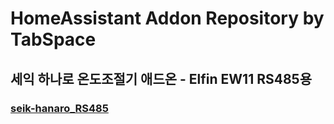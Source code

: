HomeAssistant Addon Repository by TabSpace
====================

## 세익 하나로 온도조절기 애드온 - Elfin EW11 RS485용
### [seik-hanaro_RS485](https://github.com/tabspacekr/HomeAssistant-Addon/tree/master/seik-hanaro_RS485)
